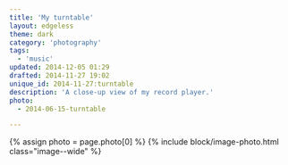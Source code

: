 ```yaml
---
title: 'My turntable'
layout: edgeless
theme: dark
category: 'photography'
tags:
  - 'music'
updated: 2014-12-05 01:29
drafted: 2014-11-27 19:02
unique_id: 2014-11-27:turntable
description: 'A close-up view of my record player.'
photo:
  - 2014-06-15-turntable

---
```


{% assign photo = page.photo[0] %}
{% include block/image-photo.html class="image--wide" %}

